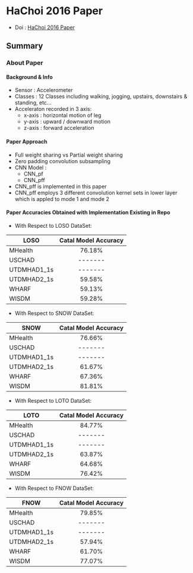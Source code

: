 # HaChoi 2016 Paper 
- Doi : [HaChoi 2016 Paper](10.1109/IJCNN.2016.7727224)

## Summary

### About Paper

#### Background & Info
- Sensor : Accelerometer 
- Classes : 12 Classes including walking, jogging, upstairs, downstairs & standing, etc...
- Acceleraton recorded in 3 axis:
  - x-axis : horizontal motion of leg
  - y-axis : upward / downward motion
  - z-axis : forward acceleration

#### Paper Approach
- Full weight sharing vs Partial weight sharing
- Zero padding convolution subsampling
- CNN Model :
  - CNN_pf
  - CNN_pff
- CNN_pff is implemented in this paper 
- CNN_pff employs 3 different convolution kernel sets in lower layer which is appled to mode 1 and mode 2

#### Paper Accuracies Obtained with Implementation Existing in Repo
- With Respect to LOSO DataSet:

| LOSO          | Catal Model Accuracy | 
| ------------- |:--------------------:| 
| MHealth       | 76.18%               |
| USCHAD        | -------              | 
| UTDMHAD1_1s   | -------              |
| UTDMHAD2_1s   | 59.58%               |
| WHARF         | 59.13%               | 
| WISDM         | 59.28%               |

- With Respect to SNOW DataSet:

| SNOW          | Catal Model Accuracy | 
| ------------- |:--------------------:| 
| MHealth       | 76.66%               |
| USCHAD        | -------              | 
| UTDMHAD1_1s   | -------              |
| UTDMHAD2_1s   | 61.67%               |
| WHARF         | 67.36%               | 
| WISDM         | 81.81%               |
 
- With Respect to LOTO DataSet:

| LOTO          | Catal Model Accuracy | 
| ------------- |:--------------------:| 
| MHealth       | 84.77%               |
| USCHAD        | -------              | 
| UTDMHAD1_1s   | -------              |
| UTDMHAD2_1s   | 63.87%               |
| WHARF         | 64.68%               | 
| WISDM         | 76.42%               |

- With Respect to FNOW DataSet:

| FNOW          | Catal Model Accuracy | 
| ------------- |:--------------------:| 
| MHealth       | 79.85%               |
| USCHAD        | -------              | 
| UTDMHAD1_1s   | -------              |
| UTDMHAD2_1s   | 57.94%               |
| WHARF         | 61.70%               | 
| WISDM         | 77.07%               |
